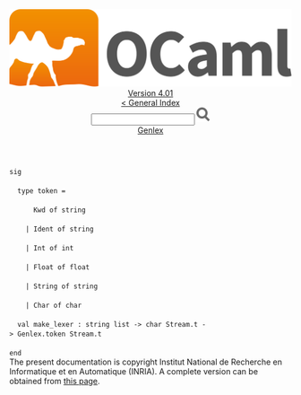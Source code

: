 <!-- ((! set title API !)) ((! set documentation !)) ((! set api !)) ((! set nobreadcrumb !)) -->
<div class="api"><header><nav class="toc brand"><a class="brand" href="https://ocaml.org/"><img src="colour-logo-gray.svg" class="svg" alt="OCaml"></a></nav><nav class="toc"><div class="toc_version"><a href="/docs" id="version-select">Version 4.01</a></div><a href="index.html">&lt; General Index</a><div class="api_search"><input type="text" name="apisearch" id="api_search" oninput="mySearch(false);" onkeypress="this.oninput();" onclick="this.oninput();" onpaste="this.oninput();">
<img src="search_icon.svg" alt="Search" class="svg" onclick="mySearch(false)"></div>
<div id="search_results"></div><div class="toc_title"><a href="Genlex.html">Genlex</a></div><ul></ul></nav></header>
<code class="code"><span class="keyword">sig</span><br>
&nbsp;&nbsp;<span class="keyword">type</span>&nbsp;token&nbsp;=<br>
&nbsp;&nbsp;&nbsp;&nbsp;&nbsp;&nbsp;<span class="constructor">Kwd</span>&nbsp;<span class="keyword">of</span>&nbsp;string<br>
&nbsp;&nbsp;&nbsp;&nbsp;<span class="keywordsign">|</span>&nbsp;<span class="constructor">Ident</span>&nbsp;<span class="keyword">of</span>&nbsp;string<br>
&nbsp;&nbsp;&nbsp;&nbsp;<span class="keywordsign">|</span>&nbsp;<span class="constructor">Int</span>&nbsp;<span class="keyword">of</span>&nbsp;int<br>
&nbsp;&nbsp;&nbsp;&nbsp;<span class="keywordsign">|</span>&nbsp;<span class="constructor">Float</span>&nbsp;<span class="keyword">of</span>&nbsp;float<br>
&nbsp;&nbsp;&nbsp;&nbsp;<span class="keywordsign">|</span>&nbsp;<span class="constructor">String</span>&nbsp;<span class="keyword">of</span>&nbsp;string<br>
&nbsp;&nbsp;&nbsp;&nbsp;<span class="keywordsign">|</span>&nbsp;<span class="constructor">Char</span>&nbsp;<span class="keyword">of</span>&nbsp;char<br>
&nbsp;&nbsp;<span class="keyword">val</span>&nbsp;make_lexer&nbsp;:&nbsp;string&nbsp;list&nbsp;<span class="keywordsign">-&gt;</span>&nbsp;char&nbsp;<span class="constructor">Stream</span>.t&nbsp;<span class="keywordsign">-&gt;</span>&nbsp;<span class="constructor">Genlex</span>.token&nbsp;<span class="constructor">Stream</span>.t<br>
<span class="keyword">end</span></code><div class="copyright">The present documentation is copyright Institut National de Recherche en Informatique et en Automatique (INRIA). A complete version can be obtained from <a href="http://caml.inria.fr/pub/docs/manual-ocaml/">this page</a>.</div></div>
